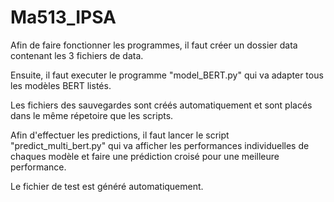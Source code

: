 # Ma513_IPSA

Afin de faire fonctionner les programmes, il faut créer un dossier data contenant les 3 fichiers de data.

Ensuite, il faut executer le programme "model_BERT.py" qui va adapter tous les modèles BERT listés.

Les fichiers des sauvegardes sont créés automatiquement et sont placés dans le même répetoire que les scripts.

Afin d'effectuer les predictions, il faut lancer le script "predict_multi_bert.py" qui va afficher les performances individuelles de chaques modèle et faire une prédiction croisé pour une meilleure performance.

Le fichier de test est généré automatiquement.